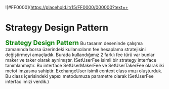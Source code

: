 ﻿![#FF0000](https://placehold.it/15/FF0000/000000?text=+
<H1>Strategy Design Pattern</H1>
<span style="color:green;font-weight:700;font-size:20px;">
    Strategy Design Pattern
</span>
Bu tasarım deseninde çalışma zamanında borsa üzerindeki kullanıcıların fee hesaplama stratejisini değiştirmeyi amaçladık.
Burada kullandığımız 2 farklı fee türü var bunlar maker ve taker olarak ayrılmıştır.
ISetUserFee isimli bir strategy interface tanımlanmıştır. Bu interface SetUserMakerFee ve SetUserTakerFee olarak iki metot imzasına sahiptir.
ExchangeUser isimli context class ımızı oluşturduk. Bu class içerisindeki yapıcı metodumuza parametre olarak ISetUserFee interfac imizi verdik.)